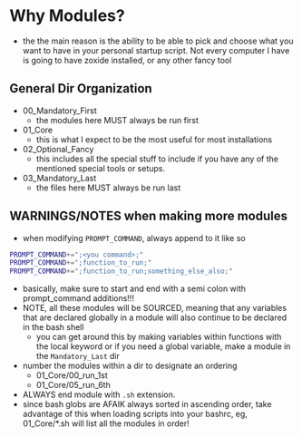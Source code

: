 # Why Modules?
- the the main reason is the ability to be able to pick and choose what you want to have in your personal startup script. Not every computer I have is going to have zoxide installed, or any other fancy tool

## General Dir Organization
- 00_Mandatory_First
    - the modules here MUST always be run first
- 01_Core
    - this is what I expect to be the most useful for most installations
- 02_Optional_Fancy
    - this includes all the special stuff to include if you have any of the mentioned special tools or setups.
- 03_Mandatory_Last
    - the files here MUST always be run last

## WARNINGS/NOTES when making more modules
- when modifying `PROMPT_COMMAND`, always append to it like so
```bash
PROMPT_COMMAND+=";<you command>;"
PROMPT_COMMAND+=";function_to_run;"
PROMPT_COMMAND+=";function_to_run;something_else_also;"
```
- basically, make sure to start and end with a semi colon with prompt_command additions!!!
- NOTE, all these modules will be SOURCED, meaning that any variables that are declared globally in a module will also continue to be declared in the bash shell
    - you can get around this by making variables within functions with the local keyword or if you need a global variable, make a module in the `Mandatory_Last` dir
- number the modules within a dir to designate an ordering
    - 01_Core/00_run_1st
    - 01_Core/05_run_6th
- ALWAYS end module with `.sh` extension.
- since bash globs are AFAIK always sorted in ascending order, take advantage of this when loading scripts into your bashrc, eg, 01_Core/*.sh will list all the modules in order!